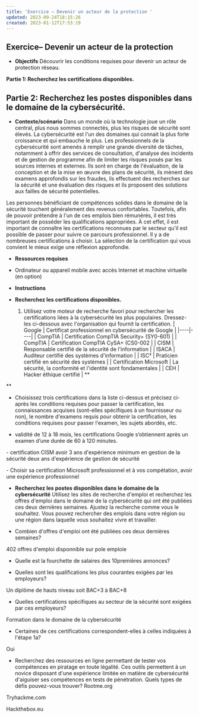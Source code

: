 ```yaml
---
title: 'Exercice – Devenir un acteur de la protection '
updated: 2023-09-24T18:15:26
created: 2023-01-12T17:53:19
---
```


Exercice– Devenir un acteur de la protection
- 
- **Objectifs**
Découvrir les conditions requises pour devenir un acteur de protection réseau.

**Partie 1: Recherchez les certifications disponibles.**

**Partie 2: Recherchez les postes disponibles dans le domaine de la cybersécurité.**
- 
- **Contexte/scénario**
Dans un monde où la technologie joue un rôle central, plus nous sommes connectés, plus les risques de sécurité sont élevés. La cybersécurité est l'un des domaines qui connait la plus forte croissance et qui embauche le plus. Les professionnels de la cybersécurité sont amenés à remplir une grande diversité de tâches, notamment à offrir des services de consultation, d'analyse des incidents et de gestion de programme afin de limiter les risques posés par les sources internes et externes. Ils sont en charge de l'évaluation, de la conception et de la mise en œuvre des plans de sécurité, ils mènent des examens approfondis sur les fraudes, ils effectuent des recherches sur la sécurité et une évaluation des risques et ils proposent des solutions aux failles de sécurité potentielles.

Les personnes bénéficiant de compétences solides dans le domaine de la sécurité touchent généralement des revenus confortables. Toutefois, afin de pouvoir prétendre à l'un de ces emplois bien rémunérés, il est très important de posséder les qualifications appropriées. À cet effet, il est important de connaître les certifications reconnues par le secteur qu'il est possible de passer pour suivre ce parcours professionnel. Il y a de nombreuses certifications à choisir. La sélection de la certification qui vous convient le mieux exige une réflexion approfondie.

- **Ressources requises**
- Ordinateur ou appareil mobile avec accès Internet et machine virtuelle (en option)

- **Instructions**

- **Recherchez les certifications disponibles.**
  1.  Utilisez votre moteur de recherche favori pour rechercher les certifications liées à la cybersécurité les plus populaires. Dressez-les ci-dessous avec l'organisation qui fournit la certification.
| Google | Certificat professionnel en cybersécurité de Google |
|----|----|
| CompTIA | Certification CompTIA Security+ (SY0-601) |
| CompTIA | Certification CompTIA CySA+ (CS0-002 |
| CISM | Responsable certifié de la sécurité de l'information |
| ISACA | Auditeur certifié des systèmes d'information |
| ISC² | Praticien certifié en sécurité des systèmes |
| Certification Microsoft | La sécurité, la conformité et l'identité sont fondamentales |
| CEH | Hacker éthique certifié |
**

**

- Choisissez trois certifications dans la liste ci-dessus et précisez ci-après les conditions requises pour passer la certification, les connaissances acquises (sont-elles spécifiques à un fournisseur ou non), le nombre d'examens requis pour obtenir la certification, les conditions requises pour passer l'examen, les sujets abordés, etc.

- validité de 12 à 18 mois, les certifications Google s’obtiennent après un examen d’une durée de 60 à 120 minutes.

\- certification CISM avoir 3 ans d'expérience minimum en gestion de la sécurité deux ans d'expérience de gestion de sécurité

\- Choisir sa certification Microsoft professionnel et à vos compétation, avoir une expérience professionnel

- **Recherchez les postes disponibles dans le domaine de la cybersécurité**
Utilisez les sites de recherche d'emploi et recherchez les offres d'emploi dans le domaine de la cybersécurité qui ont été publiées ces deux dernières semaines. Ajustez la recherche comme vous le souhaitez. Vous pouvez rechercher des emplois dans votre région ou une région dans laquelle vous souhaitez vivre et travailler.

- Combien d'offres d'emploi ont été publiées ces deux dernières semaines?

402 offres d'emploi disponnible sur pole emploie

- Quelle est la fourchette de salaires des 10premières annonces?

- Quelles sont les qualifications les plus courantes exigées par les employeurs?

Un diplôme de hauts niveau soit BAC+3 à BAC+8

- Quelles certifications spécifiques au secteur de la sécurité sont exigées par ces employeurs?

Formation dans le domaine de la cybersécurité

- Certaines de ces certifications correspondent-elles à celles indiquées à l'étape 1a?

Oui

- Recherchez des ressources en ligne permettant de tester vos compétences en piratage en toute légalité. Ces outils permettent à un novice disposant d'une expérience limitée en matière de cybersécurité d'aiguiser ses compétences en tests de pénétration. Quels types de défis pouvez-vous trouver?
Rootme.org

Tryhackme.com

Hackthebox.eu

